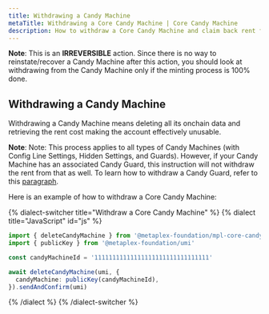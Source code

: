 ```yaml
---
title: Withdrawing a Candy Machine
metaTitle: Withdrawing a Core Candy Machine | Core Candy Machine
description: How to withdraw a Core Candy Machine and claim back rent from it.
---
```


**Note**: This is an **IRREVERSIBLE** action. Since there is no way to reinstate/recover a Candy Machine after this action, you should look at withdrawing from the Candy Machine only if the minting process is 100% done.  

## Withdrawing a Candy Machine

Withdrawing a Candy Machine means deleting all its onchain data and retrieving the rent cost making the account effectively unusable. 

**Note**: Note: This process applies to all types of Candy Machines (with Config Line Settings, Hidden Settings, and Guards). However, if your Candy Machine has an associated Candy Guard, this instruction will not withdraw the rent from that as well. To learn how to withdraw a Candy Guard, refer to this [paragraph]().

Here is an example of how to withdraw a Core Candy Machine:

{% dialect-switcher title="Withdraw a Core Candy Machine" %}
{% dialect title="JavaScript" id="js" %}

```ts
import { deleteCandyMachine } from '@metaplex-foundation/mpl-core-candy-machine'
import { publicKey } from '@metaplex-foundation/umi'

const candyMachineId = '11111111111111111111111111111111'

await deleteCandyMachine(umi, {
  candyMachine: publicKey(candyMachineId),
}).sendAndConfirm(umi)
```

{% /dialect %}
{% /dialect-switcher %}

